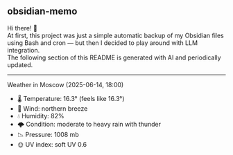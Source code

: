 ## obsidian-memo

Hi there! 👋 \
At first, this project was just a simple automatic backup of my Obsidian files using Bash and cron — but then I decided to play around with LLM integration. \
The following section of this README is generated with AI and periodically updated.

---

Weather in Moscow (2025-06-14, 18:00)

- 🌡️ Temperature: 16.3° (feels like 16.3°)
- 💨 Wind: northern breeze
- 💧 Humidity: 82%
- 🌩️ Condition: moderate to heavy rain with thunder 
- 📉 Pressure: 1008 mb
- 🌞 UV index: soft UV 0.6
